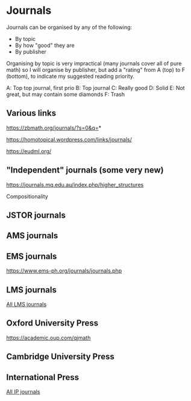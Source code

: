 # Journals

Journals can be organised by any of the following:

- By topic
- By how "good" they are
- By publisher

Organising by topic is very impractical (many journals cover all of pure math) so I will organise by publisher, but add a "rating" from A (top) to F (bottom), to indicate my suggested reading priority.

A: Top top journal, first prio
B: Top journal
C: Really good
D: Solid
E: Not great, but may contain some diamonds
F: Trash

## Various links

https://zbmath.org/journals/?s=0&q=*


https://homotopical.wordpress.com/links/journals/

https://eudml.org/


## "Independent" journals (some very new)

https://journals.mq.edu.au/index.php/higher_structures

Compositionality



## JSTOR journals


## AMS journals

## EMS journals

https://www.ems-ph.org/journals/journals.php

## LMS journals
[All LMS journals](https://www.lms.ac.uk/publications/journals)

## Oxford University Press

https://academic.oup.com/qjmath

## Cambridge University Press


## International Press
[All IP journals](http://intlpress.com/site/pub/pages/journals/_home/contentonline/index.html)
